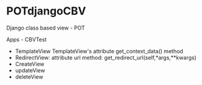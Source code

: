 POTdjangoCBV
============

Django class based view - POT




Apps - CBVTest

* TemplateView 
    TemplateView's attribute 
    get_context_data() method
* RedirectView:
    attribute
        url
    method:
        get_redirect_url(self,*args,**kwargs)
* CreateView
* updateView
* deleteView
